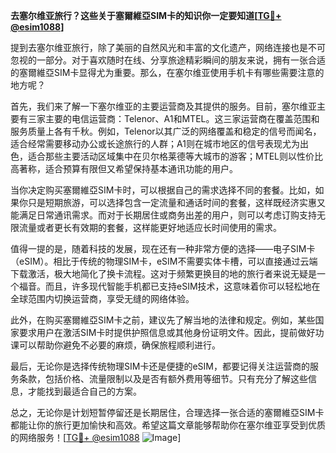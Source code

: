 **去塞尔维亚旅行？这些关于塞爾維亞SIM卡的知识你一定要知道[[TG💪+ @esim1088](https://t.me/s/esim1088)]**

提到去塞尔维亚旅行，除了美丽的自然风光和丰富的文化遗产，网络连接也是不可忽视的一部分。对于喜欢随时在线、分享旅途精彩瞬间的朋友来说，拥有一张合适的塞爾維亞SIM卡显得尤为重要。那么，在塞尔维亚使用手机卡有哪些需要注意的地方呢？

首先，我们来了解一下塞尔维亚的主要运营商及其提供的服务。目前，塞尔维亚主要有三家主要的电信运营商：Telenor、A1和MTEL。这三家运营商在覆盖范围和服务质量上各有千秋。例如，Telenor以其广泛的网络覆盖和稳定的信号而闻名，适合经常需要移动办公或长途旅行的人群；A1则在城市地区的信号表现尤为出色，适合那些主要活动区域集中在贝尔格莱德等大城市的游客；MTEL则以性价比高著称，适合预算有限但又希望保持基本通讯功能的用户。

当你决定购买塞爾維亞SIM卡时，可以根据自己的需求选择不同的套餐。比如，如果你只是短期旅游，可以选择包含一定流量和通话时间的套餐，这样既经济实惠又能满足日常通讯需求。而对于长期居住或商务出差的用户，则可以考虑订购支持无限流量或者更长有效期的套餐，这样能更好地适应长时间使用的需求。

值得一提的是，随着科技的发展，现在还有一种非常方便的选择——电子SIM卡（eSIM）。相比于传统的物理SIM卡，eSIM不需要实体卡槽，可以直接通过云端下载激活，极大地简化了换卡流程。这对于频繁更换目的地的旅行者来说无疑是一个福音。而且，许多现代智能手机都已支持eSIM技术，这意味着你可以轻松地在全球范围内切换运营商，享受无缝的网络体验。

此外，在购买塞爾維亞SIM卡之前，建议先了解当地的法律和规定。例如，某些国家要求用户在激活SIM卡时提供护照信息或其他身份证明文件。因此，提前做好功课可以帮助你避免不必要的麻烦，确保旅程顺利进行。

最后，无论你是选择传统物理SIM卡还是便捷的eSIM，都要记得关注运营商的服务条款，包括价格、流量限制以及是否有额外费用等细节。只有充分了解这些信息，才能找到最适合自己的方案。

总之，无论你是计划短暂停留还是长期居住，合理选择一张合适的塞爾維亞SIM卡都能让你的旅行更加愉快和高效。希望这篇文章能够帮助你在塞尔维亚享受到优质的网络服务！[[TG💪+ @esim1088](https://t.me/s/esim1088) ![Image](https://i.postimg.cc/4NQfJmqS/Snipaste-2025-05-13-00-14-12.png)]